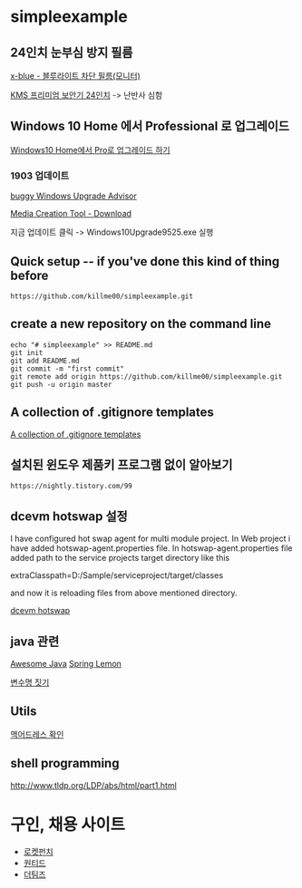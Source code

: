 # simpleexample

## 24인치 눈부심 방지 필름
[x-blue - 블루라이트 차단 필름(모니터)](http://xblue.co.kr/shop/shopdetail.html?branduid=1&xcode=004&mcode=003&scode=&type=X&sort=sellcnt&cur_code=004003&GfDT=Zm93UQ%3D%3D)

[KMS 프리미엄 보안기 24인치](http://itempage3.auction.co.kr/DetailView.aspx?ItemNo=B224390916&frm3=V2) -> 난반사 심함

## Windows 10 Home 에서 Professional 로 업그레이드
[Windows10 Home에서 Pro로 업그레이드 하기](https://thelim.tistory.com/entry/Windows10-Home%EC%97%90%EC%84%9C-Pro%EB%A1%9C-%EC%97%85%EA%B7%B8%EB%A0%88%EC%9D%B4%EB%93%9C-%ED%95%98%EA%B8%B0)

### 1903 업데이트
[buggy Windows Upgrade Advisor](https://answers.microsoft.com/en-us/windows/forum/all/windows-10-update-fails-with-error-about/01ff297c-5fc5-42d1-9e69-6cbd7bcfecf9)

[Media Creation Tool - Download](http://windows.microsoft.com/en-us/windows-10/media-creation-tool-install)

지금 업데이트 클릭 -> Windows10Upgrade9525.exe 실행

## Quick setup -- if you've done this kind of thing before
```
https://github.com/killme00/simpleexample.git
```

## create a new repository on the command line
```
echo "# simpleexample" >> README.md
git init
git add README.md
git commit -m "first commit"
git remote add origin https://github.com/killme00/simpleexample.git
git push -u origin master
```

## A collection of .gitignore templates
[A collection of .gitignore templates](https://github.com/github/gitignore)


## 설치된 윈도우 제품키 프로그램 없이 알아보기
```
https://nightly.tistory.com/99
```

## dcevm hotswap 설정

I have configured hot swap agent for multi module project. In Web project i have added hotswap-agent.properties file. In hotswap-agent.properties file added path to the service projects target directory like this

extraClasspath=D:/Sample/serviceproject/target/classes

and now it is reloading files from above mentioned directory.

[dcevm hotswap](https://stackoverflow.com/questions/32425303/hot-swap-agent-configuration-for-multi-module-project)

## java 관련
[Awesome Java](https://github.com/akullpp/awesome-java)
[Spring Lemon](https://github.com/naturalprogrammer/spring-lemon)

[변수명 짓기](https://www.curioustore.com/#!/util/naming)

## Utils
[맥어드레스 확인](https://technitium.com/tmac/)

## shell programming
http://www.tldp.org/LDP/abs/html/part1.html

# 구인, 채용 사이트
- [로켓펀치](https://www.rocketpunch.com/jobs)
- [원티드](https://www.wanted.co.kr/wdlist/518?referer_id=562450&location=label.location.kr.gangnam&years=10&job_sort=-confirm_time)
- [더팀즈](https://www.theteams.kr/recruit)
